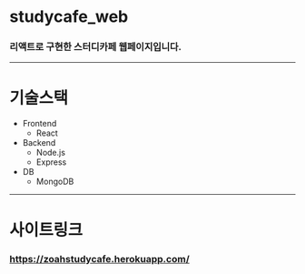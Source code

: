 # studycafe_web
### 리액트로 구현한 스터디카페 웹페이지입니다.

---

# 기술스택
* Frontend
  * React
* Backend
  * Node.js
  * Express
* DB
  * MongoDB

---

# 사이트링크
### https://zoahstudycafe.herokuapp.com/

